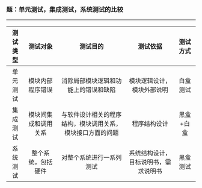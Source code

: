 ### 题：单元测试，集成测试，系统测试的比较
***
|测试类型|测试对象|测试目的|测试依据|测试方式|
|:----:|:----:|:----:|:----:|:----:|
|单元测试|模块内部程序错误|消除局部模块逻辑和功能上的错误和缺陷|模块逻辑设计，模块外部说明|白盒测试
|集成测试|模块间集成和调用关系|与软件设计相关的程序结构，模块调用关系，模块接口方面的问题|程序结构设计|黑盒+白盒
|系统测试|整个系统，包括硬件|对整个系统进行一系列测试|系统结构设计，目标说明书，需求说明书|黑盒测试